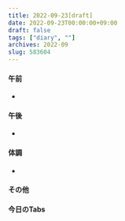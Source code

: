 ```yaml
---
title: 2022-09-23[draft]
date: 2022-09-23T00:00:00+09:00
draft: false
tags: ["diary", ""]
archives: 2022-09
slug: 583604
---
```

#### 午前
- 
#### 午後
- 
#### 体調
- 
#### その他
#### 今日のTabs